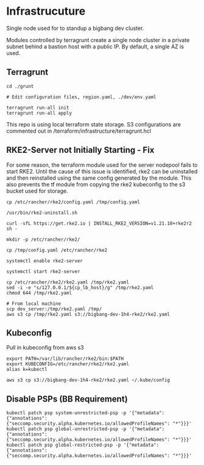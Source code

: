 # Infrastrucuture

Single node used for to standup a bigbang dev cluster. 

Modules controlled by terragrunt create a single node cluster in a private subnet behind a bastion host with a public IP. By default, a single AZ is used. 

## Terragrunt

```
cd ./grunt

# Edit configuration files, region.yaml, ./dev/env.yaml

terragrunt run-all init
terragrunt run-all apply
```

This repo is using local terraform state storage. S3 configurations are commented out in /terraform/infrastructure/terragrunt.hcl

## RKE2-Server not Initially Starting - Fix

For some reason, the terraform module used for the server nodepool fails to start RKE2. Until the cause of this issue is identified, rke2 can be uninstalled and then reinstalled using the same config generated by the module. This also prevents the tf module from copying the rke2 kubeconfig to the s3 bucket used for storage. 

```
cp /etc/rancher/rke2/config.yaml /tmp/config.yaml

/usr/bin/rke2-uninstall.sh

curl -sfL https://get.rke2.io | INSTALL_RKE2_VERSION=v1.21.10+rke2r2 sh -

mkdir -p /etc/rancher/rke2/

cp /tmp/config.yaml /etc/rancher/rke2

systemctl enable rke2-server

systemctl start rke2-server

cp /etc/rancher/rke2/rke2.yaml /tmp/rke2.yaml
sed -i -e "s/127.0.0.1/${cp_lb_host}/g" /tmp/rke2.yaml
chmod 644 /tmp/rke2.yaml

# From local machine
scp dev_server:/tmp/rke2.yaml /tmp/
aws s3 cp /tmp/rke2.yaml s3://bigbang-dev-1h4-rke2/rke2.yaml
```

## Kubeconfig
Pull in kubeconfig from aws s3

```
export PATH=/var/lib/rancher/rke2/bin:$PATH
export KUBECONFIG=/etc/rancher/rke2/rke2.yaml
alias k=kubectl

aws s3 cp s3://bigbang-dev-1h4-rke2/rke2.yaml ~/.kube/config
```

## Disable PSPs (BB Requirement)

```
kubectl patch psp system-unrestricted-psp -p '{"metadata": {"annotations":{"seccomp.security.alpha.kubernetes.io/allowedProfileNames": "*"}}}'
kubectl patch psp global-unrestricted-psp -p '{"metadata": {"annotations":{"seccomp.security.alpha.kubernetes.io/allowedProfileNames": "*"}}}'
kubectl patch psp global-restricted-psp -p '{"metadata": {"annotations":{"seccomp.security.alpha.kubernetes.io/allowedProfileNames": "*"}}}'
```

